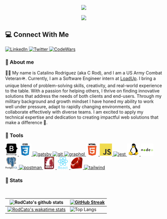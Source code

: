 
<p align="center">
 <a href="https://github.com/RodCato"><img src="https://readme-typing-svg.herokuapp.com/?lines=🪄%20Hi,%20I'm%20Catalino%20(aka%20C%20Rod)%20;🪄%20Software%%20Engineer;🪄%20Multi-Potentialite%20Extraordinaire;🪄%20Thanks%20for%20stopping%20by🙌🏽!&font=Josefin%20Sans&center=true&width=650&height=90&weight=700&color=0c7dff&vCenter=true&size=35%42"></a> 
</p>
<p align="center"> <img src="https://media.licdn.com/dms/image/D4E16AQFAbnt-01u72w/profile-displaybackgroundimage-shrink_350_1400/0/1686171819317?e=1691625600&v=beta&t=b8TQRzvX0H0gga_6fA3njegQY5xFZHeRY2iDpiLO2rk">
 </p>

## 💻 Connect With Me
<a href="https://www.linkedin.com/in/catalinorodriguez/" target="_blank" rel="noopener noreferrer">
  <img src="https://img.shields.io/badge/LinkedIn-0077B5?style=for-the-badge&logo=linkedin&logoColor=white" alt="LinkedIn">
 </a>
 <a href="https://www.twitter.com/CRodDev" target="_blank" rel="noopener noreferrer">
 <img src="https://img.shields.io/badge/Twitter-1DA1F2?style=for-the-badge&logo=twitter&logoColor=white" alt="Twitter" />
 </a> 
  <a href="https://www.codewars.com/r/pi9_Uw" target="_blank" rel="noopener noreferrer">
   <img src="https://www.codewars.com/users/CRodDev/badges/micro" alt="CodeWars">
 </a> </br>
 <h3 align="left">🤔 About me</h3>
 <p>👋🏽 My name is Catalino Rodriguez (aka C Rod), and I am a US Army Combat Veteran🪖. Currently, I am a Software Engineer intern at <a href="https://goloadup.com" target="_blank" rel="noreferrer">LoadUp</a>. I bring a unique blend of problem-solving skills, creativity, and real-world experience to the table. With a passion for helping others, I thrive on finding innovative solutions that address the needs of both clients and end-users. Through my military background and growth mindset I have honed my ability to work well under pressure, adapt to rapidly changing environments, and collaborate effectively with diverse teams. I am excited to apply my technical expertise and dedication to creating impactful web solutions that make a difference 🚀.</p>

  <h3 align="left">🧰 Tools</h3>
<p align="left">  <a href="https://getbootstrap.com" target="_blank" rel="noreferrer"> <img src="https://raw.githubusercontent.com/devicons/devicon/master/icons/bootstrap/bootstrap-plain-wordmark.svg" alt="bootstrap" width="40" height="40"/> </a> <a href="https://www.w3schools.com/css/" target="_blank" rel="noreferrer"> <img src="https://raw.githubusercontent.com/devicons/devicon/master/icons/css3/css3-original-wordmark.svg" alt="css3" width="40" height="40"/> </a> <a href="https://www.gatsbyjs.com/" target="_blank" rel="noreferrer"> <img src="https://www.vectorlogo.zone/logos/gatsbyjs/gatsbyjs-icon.svg" alt="gatsby" width="40" height="40"/> </a> <a href="https://git-scm.com/" target="_blank" rel="noreferrer"> <img src="https://www.vectorlogo.zone/logos/git-scm/git-scm-icon.svg" alt="git" width="40" height="40"/> </a> <a href="https://graphql.org" target="_blank" rel="noreferrer"> <img src="https://www.vectorlogo.zone/logos/graphql/graphql-icon.svg" alt="graphql" width="40" height="40"/> </a> <a href="https://www.w3.org/html/" target="_blank" rel="noreferrer"> <img src="https://raw.githubusercontent.com/devicons/devicon/master/icons/html5/html5-original-wordmark.svg" alt="html5" width="40" height="40"/> </a> <a href="https://developer.mozilla.org/en-US/docs/Web/JavaScript" target="_blank" rel="noreferrer"> <img src="https://raw.githubusercontent.com/devicons/devicon/master/icons/javascript/javascript-original.svg" alt="javascript" width="40" height="40"/> </a> <a href="https://jestjs.io" target="_blank" rel="noreferrer"> <img src="https://www.vectorlogo.zone/logos/jestjsio/jestjsio-icon.svg" alt="jest" width="40" height="40"/> </a> <a href="https://www.linux.org/" target="_blank" rel="noreferrer"> <img src="https://raw.githubusercontent.com/devicons/devicon/master/icons/linux/linux-original.svg" alt="linux" width="40" height="40"/> </a> <a href="https://nodejs.org" target="_blank" rel="noreferrer"> <img src="https://raw.githubusercontent.com/devicons/devicon/master/icons/nodejs/nodejs-original-wordmark.svg" alt="nodejs" width="40" height="40"/> </a> <a href="https://www.postgresql.org" target="_blank" rel="noreferrer"> <img src="https://raw.githubusercontent.com/devicons/devicon/master/icons/postgresql/postgresql-original-wordmark.svg" alt="postgresql" width="40" height="40"/> </a> <a href="https://postman.com" target="_blank" rel="noreferrer"> <img src="https://www.vectorlogo.zone/logos/getpostman/getpostman-icon.svg" alt="postman" width="40" height="40"/> </a> <a href="https://rubyonrails.org" target="_blank" rel="noreferrer"> <img src="https://raw.githubusercontent.com/devicons/devicon/master/icons/rails/rails-original-wordmark.svg" alt="rails" width="40" height="40"/> </a> <a href="https://reactjs.org/" target="_blank" rel="noreferrer"> <img src="https://raw.githubusercontent.com/devicons/devicon/master/icons/react/react-original-wordmark.svg" alt="react" width="40" height="40"/> </a> <a href="https://www.ruby-lang.org/en/" target="_blank" rel="noreferrer"> <img src="https://raw.githubusercontent.com/devicons/devicon/master/icons/ruby/ruby-original.svg" alt="ruby" width="40" height="40"/> </a> <a href="https://tailwindcss.com/" target="_blank" rel="noreferrer"> <img src="https://www.vectorlogo.zone/logos/tailwindcss/tailwindcss-icon.svg" alt="tailwind" width="40" height="40"/> </a> </p>
 <h3 align="left">🧮 Stats </h3>
<div align="center">
 <br />


|![RodCato's github stats](https://github-readme-stats.vercel.app/api?username=RodCato&show_icons=true&theme=transparent)|[![GitHub Streak](https://github-readme-streak-stats.herokuapp.com?user=RodCato&theme=transparent&border_radius=4.6)](https://crod.co) 
| --- | --- |
|[![RodCato's wakatime stats](https://github-readme-stats.vercel.app/api/wakatime?username=36909aee-5bcd-487e-ba59-26e85f89c050&theme=transparent)](https://wakatime.com/@RodCato)|![Top Langs](https://github-readme-stats.vercel.app/api/top-langs/?username=RodCato&layout=compact&theme=transparent)|

</div>

